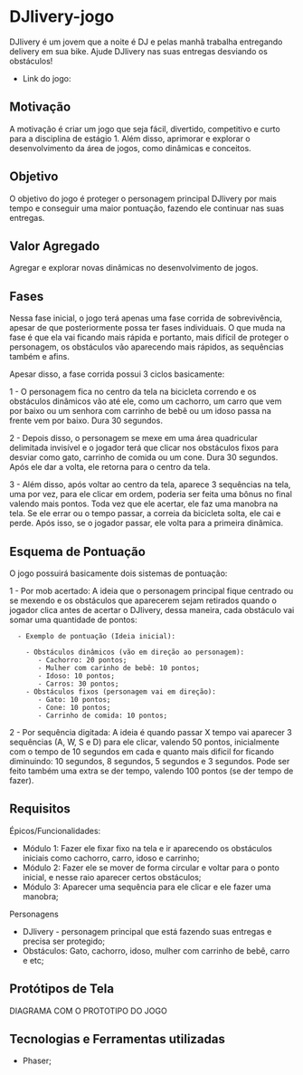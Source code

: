 # DJlivery-jogo

DJlivery é um jovem que a noite é DJ e pelas manhã trabalha entregando delivery em sua bike. Ajude DJlivery nas suas entregas desviando os obstáculos!

* Link do jogo:

## Motivação

A motivação é criar um jogo que seja fácil, divertido, competitivo e curto para a disciplina de estágio 1. Além disso, aprimorar e explorar o desenvolvimento da área de jogos, como dinâmicas e conceitos.

## Objetivo

O objetivo do jogo é proteger o personagem principal DJlivery por mais tempo e conseguir uma maior pontuação, fazendo ele continuar nas suas entregas.

## Valor Agregado

Agregar e explorar novas dinâmicas no desenvolvimento de jogos.

## Fases

Nessa fase inicial, o jogo terá apenas uma fase corrida de sobrevivência, apesar de que posteriormente possa ter fases individuais. O que muda na fase é que ela vai ficando mais rápida e portanto, mais difícil de proteger o personagem, os obstáculos vão aparecendo mais rápidos, as sequências também e afins.

Apesar disso, a fase corrida possui 3 ciclos basicamente: 

1 - O personagem fica no centro da tela na bicicleta correndo e os obstáculos dinâmicos vão até ele, como um cachorro, um carro que vem por baixo ou um senhora com carrinho de bebê ou um idoso passa na frente vem por baixo. Dura 30 segundos.

2 - Depois disso, o personagem se mexe em uma área quadricular delimitada invisível e o jogador terá que clicar nos obstáculos fixos para desviar como  gato, carrinho de comida ou um cone. Dura 30 segundos. Após ele dar a volta, ele retorna para o centro da tela.

3 - Além disso, após voltar ao centro da tela, aparece 3 sequências na tela, uma por vez, para ele clicar em ordem, poderia ser feita uma bônus no final valendo mais pontos. Toda vez que ele acertar, ele faz uma manobra na tela. Se ele errar ou o tempo passar, a correia da bicicleta solta, ele cai e perde. Após isso, se o jogador passar, ele volta para a primeira dinãmica.

## Esquema de Pontuação

O jogo possuirá basicamente dois sistemas de pontuação:

  1 - Por mob acertado: 
    A ideia que o personagem principal fique centrado ou se mexendo e os obstáculos que aparecerem sejam retirados quando o jogador clica antes de acertar o DJlivery, dessa maneira, cada obstáculo vai somar uma quantidade de pontos: 
    
      - Exemplo de pontuação (Ideia inicial): 
      
        - Obstáculos dinâmicos (vão em direção ao personagem): 
           - Cachorro: 20 pontos;
           - Mulher com carinho de bebê: 10 pontos;
           - Idoso: 10 pontos;
           - Carros: 30 pontos;
        - Obstáculos fixos (personagem vai em direção):
           - Gato: 10 pontos;
           - Cone: 10 pontos;
           - Carrinho de comida: 10 pontos;
           
   2 - Por sequência digitada: 
        A ideia é quando passar X tempo vai aparecer 3 sequências (A, W, S e D) para ele clicar, valendo 50 pontos, inicialmente com o tempo de 10 segundos em cada e quanto mais dificil for ficando diminuindo: 10 segundos, 8 segundos, 5 segundos e 3 segundos. Pode ser feito também uma extra se der tempo, valendo 100 pontos (se der tempo de fazer).

## Requisitos

Épicos/Funcionalidades:
  - Módulo 1: Fazer ele fixar fixo na tela e ir aparecendo os obstáculos iniciais como cachorro, carro, idoso e carrinho;
  - Módulo 2: Fazer ele se mover de forma circular e voltar para o ponto inicial, e nesse raio aparecer certos obstáculos;
  - Módulo 3: Aparecer uma sequência para ele clicar e ele fazer uma manobra;

Personagens
  - DJlivery - personagem principal que está fazendo suas entregas e precisa ser protegido;
  - Obstáculos: Gato, cachorro, idoso, mulher com carrinho de bebê, carro e etc;

## Protótipos de Tela

DIAGRAMA COM O PROTOTIPO DO JOGO

## Tecnologias e Ferramentas utilizadas

- Phaser;
